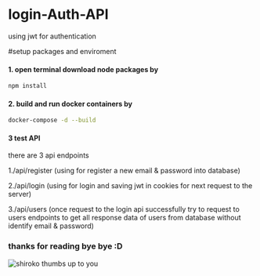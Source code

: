 # login-Auth-API
using jwt for authentication

#setup packages and enviroment

#### 1. open terminal download node packages by 
```bash
npm install
```

#### 2. build and run docker containers by
```bash
docker-compose -d --build
```

#### 3 test API 




there are 3 api endpoints 

1./api/register (using for register a new email & password into database)

2./api/login (using for login and saving jwt in cookies for next request to the server)

3./api/users (once request to the login api successfully try to request to users endpoints to get all response data of users from database without identify email & password)

### thanks for reading bye bye :D

![shiroko thumbs up to you](https://i.pinimg.com/736x/2b/e5/5d/2be55d4152851b28d31b29c8725c2d90.jpg)

